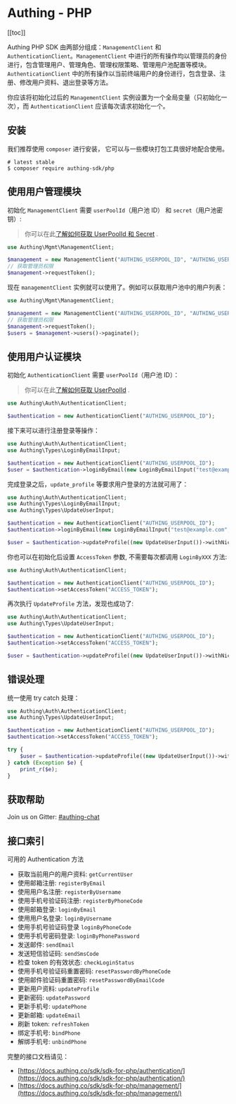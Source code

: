 # Authing - PHP

[[toc]]

Authing PHP SDK 由两部分组成：`ManagementClient` 和 `AuthenticationClient`。`ManagementClient` 中进行的所有操作均以管理员的身份进行，包含管理用户、管理角色、管理权限策略、管理用户池配置等模块。`AuthenticationClient` 中的所有操作以当前终端用户的身份进行，包含登录、注册、修改用户资料、退出登录等方法。

你应该将初始化过后的 `ManagementClient` 实例设置为一个全局变量（只初始化一次），而 `AuthenticationClient` 应该每次请求初始化一个。

## 安装

我们推荐使用 `composer` 进行安装， 它可以与一些模块打包工具很好地配合使用。

```shell
# latest stable
$ composer require authing-sdk/php
```

## 使用用户管理模块

初始化 `ManagementClient` 需要 `userPoolId`（用户池 ID） 和 `secret`（用户池密钥）:

> 你可以在此[了解如何获取 UserPoolId 和 Secret](https://docs.authing.cn/others/faq.html) .

```php
use Authing\Mgmt\ManagementClient;

$management = new ManagementClient("AUTHING_USERPOOL_ID", "AUTHING_USERPOOL_SECRET");
// 获取管理员权限
$management->requestToken();
```

现在 `managementClient` 实例就可以使用了。例如可以获取用户池中的用户列表：

```php
use Authing\Mgmt\ManagementClient;

$management = new ManagementClient("AUTHING_USERPOOL_ID", "AUTHING_USERPOOL_SECRET");
// 获取管理员权限
$management->requestToken();
$users = $management->users()->paginate();
```

## 使用用户认证模块

初始化 `AuthenticationClient` 需要 `userPoolId`（用户池 ID）：

> 你可以在此[了解如何获取 UserPoolId](https://docs.authing.cn/others/faq.html) .

```php
use Authing\Auth\AuthenticationClient;

$authentication = new AuthenticationClient("AUTHING_USERPOOL_ID");
```

接下来可以进行注册登录等操作：

```php
use Authing\Auth\AuthenticationClient;
use Authing\Types\LoginByEmailInput;

$authentication = new AuthenticationClient("AUTHING_USERPOOL_ID");
$user = $authentication->loginByEmail(new LoginByEmailInput("test@example.com", "123456"));
```

完成登录之后，`update_profile` 等要求用户登录的方法就可用了：

```php
use Authing\Auth\AuthenticationClient;
use Authing\Types\LoginByEmailInput;
use Authing\Types\UpdateUserInput;

$authentication = new AuthenticationClient("AUTHING_USERPOOL_ID");
$authentication->loginByEmail(new LoginByEmailInput("test@example.com", "123456"));

$user = $authentication->updateProfile((new UpdateUserInput())->withNickname("nickname"));
```

你也可以在初始化后设置 `AccessToken` 参数, 不需要每次都调用 `LoginByXXX` 方法:

```php
use Authing\Auth\AuthenticationClient;

$authentication = new AuthenticationClient("AUTHING_USERPOOL_ID");
$authentication->setAccessToken("ACCESS_TOKEN");
```

再次执行 `UpdateProfile` 方法，发现也成功了:


```php
use Authing\Auth\AuthenticationClient;
use Authing\Types\UpdateUserInput;

$authentication = new AuthenticationClient("AUTHING_USERPOOL_ID");
$authentication->setAccessToken("ACCESS_TOKEN");

$user = $authentication->updateProfile((new UpdateUserInput())->withNickname("nickname"));
```

## 错误处理

统一使用 try catch 处理：

```php
use Authing\Auth\AuthenticationClient;
use Authing\Types\UpdateUserInput;

$authentication = new AuthenticationClient("AUTHING_USERPOOL_ID");
$authentication->setAccessToken("ACCESS_TOKEN");

try {
    $user = $authentication->updateProfile((new UpdateUserInput())->withNickname("nickname"));
} catch (Exception $e) {
    print_r($e);
}
```

## 获取帮助

Join us on Gitter: [#authing-chat](https://gitter.im/authing-chat/community)

## 接口索引

可用的 Authentication 方法

- 获取当前用户的用户资料: `getCurrentUser`
- 使用邮箱注册: `registerByEmail`
- 使用用户名注册: `registerByUsername`
- 使用手机号验证码注册: `registerByPhoneCode`
- 使用邮箱登录: `loginByEmail`
- 使用用户名登录: `loginByUsername`
- 使用手机号验证码登录 `loginByPhoneCode`
- 使用手机号密码登录: `loginByPhonePassword`
- 发送邮件: `sendEmail`
- 发送短信验证码: `sendSmsCode`
- 检查 token 的有效状态: `checkLoginStatus`
- 使用手机号验证码重置密码: `resetPasswordByPhoneCode`
- 使用邮件验证码重置密码: `resetPasswordByEmailCode`
- 更新用户资料: `updateProfile`
- 更新密码: `updatePassword`
- 更新手机号: `updatePhone`
- 更新邮箱: `updateEmail`
- 刷新 token: `refreshToken`
- 绑定手机号: `bindPhone`
- 解绑手机号: `unbindPhone`

完整的接口文档请见：
- [https://docs.authing.co/sdk/sdk-for-php/authentication/](https://docs.authing.co/sdk/sdk-for-php/authentication/)
- [https://docs.authing.co/sdk/sdk-for-php/management/](https://docs.authing.co/sdk/sdk-for-php/management/)

